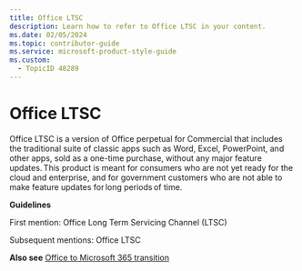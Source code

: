 ```yaml
---
title: Office LTSC
description: Learn how to refer to Office LTSC in your content.
ms.date: 02/05/2024
ms.topic: contributor-guide
ms.service: microsoft-product-style-guide
ms.custom:
  - TopicID 48289
---
```



# Office LTSC

Office LTSC is a version of Office perpetual for Commercial that includes the traditional suite of classic apps such as Word, Excel, PowerPoint, and other apps, sold as a one-time purchase, without any major feature updates. This product is meant for consumers who are not yet ready for the cloud and enterprise, and for government customers who are not able to make feature updates for long periods of time. 

**Guidelines**

First mention: Office Long Term Servicing Channel (LTSC)

Subsequent mentions: Office LTSC

**Also see** [Office to Microsoft 365 transition](~\product-and-feature-names\office-to-microsoft-365-transition.md)


